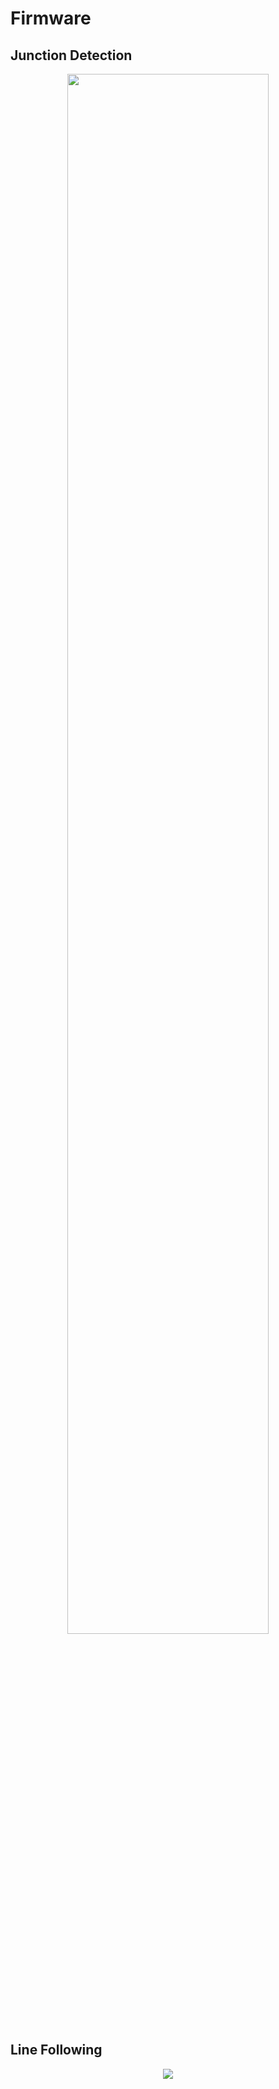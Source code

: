 # Firmware

## Junction Detection

<div align="center">
  <img src="https://github.com/TalhaAkhlaq/EID-101-Robotics-Crash-Course/blob/main/Final%20Project/Firmware/Junction%20Detection.png" width="80%" />
</div>

## Line Following

<div align="center">
  <img src="https://github.com/TalhaAkhlaq/EID-101-Robotics-Crash-Course/blob/main/Final%20Project/Firmware/Line%20Following.png"  />
</div>

